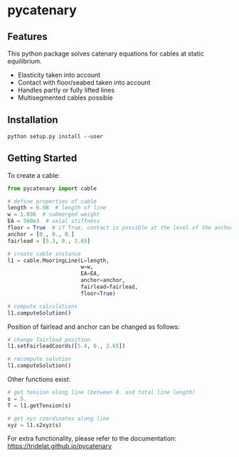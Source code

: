 # pycatenary

## Features

This python package solves catenary equations for cables at static equilibrium.

- Elasticity taken into account
- Contact with floor/seabed taken into account
- Handles partly or fully lifted lines
- Multisegmented cables possible

## Installation

```
python setup.py install --user
```

## Getting Started

To create a cable:

```python
from pycatenary import cable

# define properties of cable
length = 6.98  # length of line
w = 1.036  # submerged weight
EA = 560e3  # axial stiffness
floor = True  # if True, contact is possible at the level of the anchor
anchor = [0., 0., 0.]
fairlead = [5.3, 0., 2.65]

# create cable instance
l1 = cable.MooringLine(L=length,
                       w=w,
                       EA=EA,
                       anchor=anchor,
                       fairlead=fairlead,
                       floor=True)

# compute calculations
l1.computeSolution()
```

Position of fairlead and anchor can be changed as follows:

```python
# change fairlead position
l1.setFairleadCoords([5.4, 0., 2.65])

# recompute solution
l1.computeSolution()
```

Other functions exist:

```python
# get tension along line (between 0. and total line length)
s = 5.
T = l1.getTension(s)

# get xyz coordinates along line
xyz = l1.s2xyz(s)

```

For extra functionality, please refer to the documentation: https://tridelat.github.io/pycatenary
